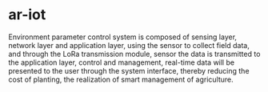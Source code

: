 # ar-iot
Environment parameter control system is composed of sensing layer, network layer and application layer, using the sensor to collect field data, and through the LoRa transmission module, sensor the data is transmitted to the application layer, control and management, real-time data will be presented to the user through the system interface, thereby reducing the cost of planting, the realization of smart management of agriculture.
